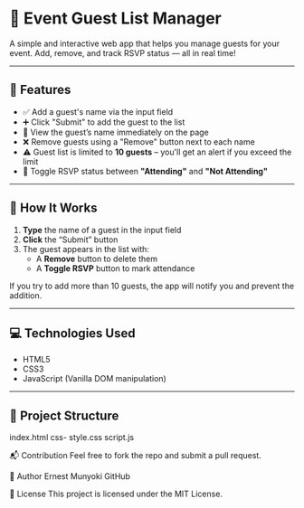 # 🎉 Event Guest List Manager

A simple and interactive web app that helps you manage guests for your event. Add, remove, and track RSVP status — all in real time!

---

## 🚀 Features

- ✅ Add a guest's name via the input field
- ➕ Click "Submit" to add the guest to the list
- 📃 View the guest’s name immediately on the page
- ❌ Remove guests using a "Remove" button next to each name
- ⚠️ Guest list is limited to **10 guests** – you'll get an alert if you exceed the limit
- 🔁 Toggle RSVP status between **"Attending"** and **"Not Attending"**

---

## 🧪 How It Works

1. **Type** the name of a guest in the input field
2. **Click** the “Submit” button
3. The guest appears in the list with:
   - A **Remove** button to delete them
   - A **Toggle RSVP** button to mark attendance

If you try to add more than 10 guests, the app will notify you and prevent the addition.

---

## 💻 Technologies Used

- HTML5
- CSS3
- JavaScript (Vanilla DOM manipulation)

---

## 📂 Project Structure
   index.html
   css- style.css
   script.js

📬 Contribution
Feel free to fork the repo and submit a pull request.


🧑 Author
Ernest Munyoki
GitHub


📄 License
This project is licensed under the MIT License.



